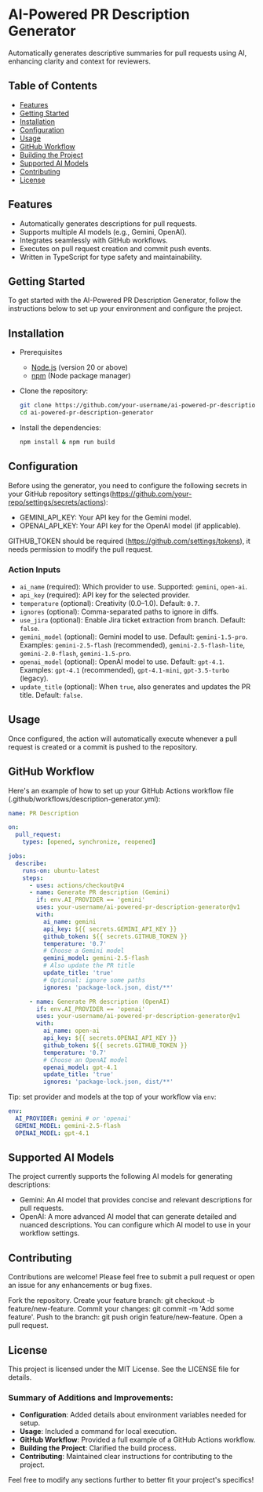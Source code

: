 # AI-Powered PR Description Generator

Automatically generates descriptive summaries for pull requests using AI, enhancing clarity and context for reviewers.

## Table of Contents

- [Features](#features)
- [Getting Started](#getting-started)
- [Installation](#installation)
- [Configuration](#configuration)
- [Usage](#usage)
- [GitHub Workflow](#github-workflow)
- [Building the Project](#building-the-project)
- [Supported AI Models](#supported-ai-models)
- [Contributing](#contributing)
- [License](#license)

## Features

- Automatically generates descriptions for pull requests.
- Supports multiple AI models (e.g., Gemini, OpenAI).
- Integrates seamlessly with GitHub workflows.
- Executes on pull request creation and commit push events.
- Written in TypeScript for type safety and maintainability.

## Getting Started

To get started with the AI-Powered PR Description Generator, follow the instructions below to set up your environment and configure the project.

## Installation

- Prerequisites
  - [Node.js](https://nodejs.org/) (version 20 or above)
  - [npm](https://www.npmjs.com/) (Node package manager)

- Clone the repository:

   ```bash
   git clone https://github.com/your-username/ai-powered-pr-description-generator.git
   cd ai-powered-pr-description-generator
   ```

- Install the dependencies:

   ```bash
   npm install & npm run build
   ```
   
## Configuration
Before using the generator, you need to configure the following secrets in your GitHub repository settings(https://github.com/your-repo/settings/secrets/actions):

- GEMINI_API_KEY: Your API key for the Gemini model.
- OPENAI_API_KEY: Your API key for the OpenAI model (if applicable).

GITHUB_TOKEN should be required (https://github.com/settings/tokens), it needs permission to modify the pull request.

### Action Inputs
- `ai_name` (required): Which provider to use. Supported: `gemini`, `open-ai`.
- `api_key` (required): API key for the selected provider.
- `temperature` (optional): Creativity (0.0–1.0). Default: `0.7`.
- `ignores` (optional): Comma-separated paths to ignore in diffs.
- `use_jira` (optional): Enable Jira ticket extraction from branch. Default: `false`.
- `gemini_model` (optional): Gemini model to use. Default: `gemini-1.5-pro`. Examples: `gemini-2.5-flash` (recommended), `gemini-2.5-flash-lite`, `gemini-2.0-flash`, `gemini-1.5-pro`.
- `openai_model` (optional): OpenAI model to use. Default: `gpt-4.1`. Examples: `gpt-4.1` (recommended), `gpt-4.1-mini`, `gpt-3.5-turbo` (legacy).
- `update_title` (optional): When `true`, also generates and updates the PR title. Default: `false`.


## Usage
Once configured, the action will automatically execute whenever a pull request is created or a commit is pushed to the repository.

## GitHub Workflow
Here's an example of how to set up your GitHub Actions workflow file (.github/workflows/description-generator.yml):

```yaml
name: PR Description

on:
  pull_request:
    types: [opened, synchronize, reopened]

jobs:
  describe:
    runs-on: ubuntu-latest
    steps:
      - uses: actions/checkout@v4
      - name: Generate PR description (Gemini)
        if: env.AI_PROVIDER == 'gemini'
        uses: your-username/ai-powered-pr-description-generator@v1
        with:
          ai_name: gemini
          api_key: ${{ secrets.GEMINI_API_KEY }}
          github_token: ${{ secrets.GITHUB_TOKEN }}
          temperature: '0.7'
          # Choose a Gemini model
          gemini_model: gemini-2.5-flash
          # Also update the PR title
          update_title: 'true'
          # Optional: ignore some paths
          ignores: 'package-lock.json, dist/**'

      - name: Generate PR description (OpenAI)
        if: env.AI_PROVIDER == 'openai'
        uses: your-username/ai-powered-pr-description-generator@v1
        with:
          ai_name: open-ai
          api_key: ${{ secrets.OPENAI_API_KEY }}
          github_token: ${{ secrets.GITHUB_TOKEN }}
          temperature: '0.7'
          # Choose an OpenAI model
          openai_model: gpt-4.1
          update_title: 'true'
          ignores: 'package-lock.json, dist/**'
```

Tip: set provider and models at the top of your workflow via `env`:

```yaml
env:
  AI_PROVIDER: gemini # or 'openai'
  GEMINI_MODEL: gemini-2.5-flash
  OPENAI_MODEL: gpt-4.1
```

## Supported AI Models
The project currently supports the following AI models for generating descriptions:

- Gemini: An AI model that provides concise and relevant descriptions for pull requests.
- OpenAI: A more advanced AI model that can generate detailed and nuanced descriptions.
You can configure which AI model to use in your workflow settings.

## Contributing
Contributions are welcome! Please feel free to submit a pull request or open an issue for any enhancements or bug fixes.

Fork the repository.
Create your feature branch: git checkout -b feature/new-feature.
Commit your changes: git commit -m 'Add some feature'.
Push to the branch: git push origin feature/new-feature.
Open a pull request.

## License
This project is licensed under the MIT License. See the LICENSE file for details.

### Summary of Additions and Improvements:
- **Configuration**: Added details about environment variables needed for setup.
- **Usage**: Included a command for local execution.
- **GitHub Workflow**: Provided a full example of a GitHub Actions workflow.
- **Building the Project**: Clarified the build process.
- **Contributing**: Maintained clear instructions for contributing to the project.

Feel free to modify any sections further to better fit your project's specifics!
